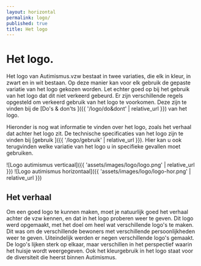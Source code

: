 ```yaml
---
layout: horizontal
permalink: logo/
published: true
title: Het logo
---
```


# Het logo.

Het logo van Autimismus.vzw bestaat in twee variaties, die elk in kleur, in zwart en in wit bestaan. Op deze manier kan voor elk gebruik de gepaste variatie van het logo gekozen worden. Let echter goed op bij het gebruik van het logo dat dit niet verkeerd gebeurd. Er zijn verschillende regels opgesteld om verkeerd gebruik van het logo te voorkomen. Deze zijn te vinden bij de [Do's & don'ts ]({{ '/logo/do&dont' | relative_url }}) van het logo.

Hieronder is nog wat informatie te vinden over het logo, zoals het verhaal dat achter het logo zit. De technische specificaties van het logo zijn te vinden bij [gebruik ]({{ '/logo/gebruik' | relative_url }}). Hier kan u ook terugvinden welke variatie van het logo u in specifieke gevallen moet gebruiken.

![Logo autimismus verticaal]({{ 'assets/images/logo/logo.png' | relative_url }})
![Logo autimismus horizontaal]({{ 'assets/images/logo/logo-hor.png' | relative_url }})


## Het verhaal
    
Om een goed logo te kunnen maken, moet je natuurlijk goed het verhaal achter de vzw kennen, en dat in het logo proberen weer te geven. 
Dit logo werd opgemaakt, met het doel om heel wat verschillende logo's te maken. Dit was om de verschillende bewoners met verschillende persoonlijkheden weer te geven. Uiteindelijk werden er negen verschillende logo's gemaakt. De logo's lijken sterk op elkaar, maar verschillen in het perspectief waarin het huisje wordt weergegeven. 
Ook het kleurgebruik in het logo staat voor de diversiteit die heerst binnen Autimismus.